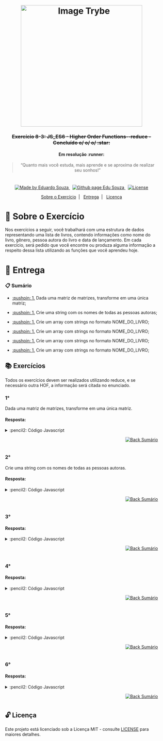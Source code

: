 <h1 align="center">
    <img alt="Image Trybe" src="https://i.ibb.co/d4W2x4g/trybe.png" width="400px" />
</h1>

<h3 align="center">
  <strike>Exercício 8-3: JS_ES6 - Higher Order Functions--reduce - Concluído o/ o/ o/ :star:</strike>
	<h4 align = "center" >Em resolução :runner:</h4>
</h3>

<blockquote align="center">“Quanto mais você estuda, mais aprende e se aproxima de realizar seu sonhos!”</blockquote>

<h1></h1>

<p align="center">

  <a href="https://www.linkedin.com/in/eduardosouzaprogrammer/">
    <img alt="Made by Eduardo Souza" src="https://img.shields.io/badge/made%20by-Edu%20Souza-%23F8952D">
  </a>&nbsp;

 <a href="https://edusouza-programmer.github.io/">
<img alt="Github page Edu Souza " src="https://img.shields.io/badge/Github%20page-Edu_Souza-orange">
</a>&nbsp;

  <a href="LICENSE" >
    <img alt="License" src="https://img.shields.io/badge/license-MIT-%23F8952D">
  </a>

</p>

<p align="center">
  <a href="#rocket-Sobre-o-Exercício">Sobre o Exercício</a>&nbsp;&nbsp;|&nbsp;&nbsp;
  <a href="#postbox-Entrega">Entrega</a>&nbsp;&nbsp;|&nbsp;&nbsp;
  <a href="#unlock-Licença">Licença</a>
</p>

# :rocket: Sobre o Exercício

Nos exercícios a seguir, você trabalhará com uma estrutura de dados representando uma lista de livros, contendo informações como nome do livro, gênero, pessoa autora do livro e data de lançamento.
Em cada exercício, será pedido que você encontre ou produza alguma informação a respeito dessa lista utilizando as funções que você aprendeu hoje.

# :postbox: Entrega

### :clipboard: Sumário

- <p><a href="#1"> :pushpin: 1.</a> Dada uma matriz de matrizes, transforme em uma única matriz;</p>

- <p><a href="#1"> :pushpin: 1.</a> Crie uma string com os nomes de todas as pessoas autoras;</p>

- <p><a href="#1"> :pushpin: 1.</a> Crie um array com strings no formato NOME_DO_LIVRO;</p>

- <p><a href="#1"> :pushpin: 1.</a> Crie um array com strings no formato NOME_DO_LIVRO;</p>

- <p><a href="#1"> :pushpin: 1.</a> Crie um array com strings no formato NOME_DO_LIVRO;</p>

- <p><a href="#1"> :pushpin: 1.</a> Crie um array com strings no formato NOME_DO_LIVRO;</p>

## :books: Exercícios

Todos os exercícios devem ser realizados utilizando reduce, e se necessário outra HOF, a informação será citada no enunciado.

### 1°

Dada uma matriz de matrizes, transforme em uma única matriz.

#### Resposta:

<details>
 <summary> :pencil2: Código Javascript</summary>

```js
const assert = require("assert");

const arrays = [["1", "2", "3"], [true], [4, 5, 6]];

function flatten() {
	return arrays.reduce((acc, curr) => acc.concat(curr), []);
}

assert.deepEqual(flatten(), ["1", "2", "3", true, 4, 5, 6]);
```

</details>

<p align="right">
    <a href="#clipboard-Sumário">
    <img alt="Back Sumário" src="https://img.shields.io/badge/Back-Sum%C3%A1rio-orange">
  </a>
</p>

#

### 2°

Crie uma string com os nomes de todas as pessoas autoras.

#### Resposta:

<details>
 <summary> :pencil2: Código Javascript</summary>

```js

```

</details>

<p align="right">
    <a href="#clipboard-Sumário">
    <img alt="Back Sumário" src="https://img.shields.io/badge/Back-Sum%C3%A1rio-orange">
  </a>
</p>

#

### 3°

#### Resposta:

<details>
 <summary> :pencil2: Código Javascript</summary>

```js

```

</details>

<p align="right">
    <a href="#clipboard-Sumário">
    <img alt="Back Sumário" src="https://img.shields.io/badge/Back-Sum%C3%A1rio-orange">
  </a>
</p>

#

### 4°

#### Resposta:

<details>
 <summary> :pencil2: Código Javascript</summary>

```js

```

</details>

<p align="right">
    <a href="#clipboard-Sumário">
    <img alt="Back Sumário" src="https://img.shields.io/badge/Back-Sum%C3%A1rio-orange">
  </a>
</p>

#

### 5°

#### Resposta:

<details>
 <summary> :pencil2: Código Javascript</summary>

```js

```

</details>

<p align="right">
    <a href="#clipboard-Sumário">
    <img alt="Back Sumário" src="https://img.shields.io/badge/Back-Sum%C3%A1rio-orange">
  </a>
</p>

#

### 6°

#### Resposta:

<details>
 <summary> :pencil2: Código Javascript</summary>

```js

```

</details>

<p align="right">
    <a href="#clipboard-Sumário">
    <img alt="Back Sumário" src="https://img.shields.io/badge/Back-Sum%C3%A1rio-orange">
  </a>
</p>

#

## :unlock: Licença

Este projeto está licenciado sob a Licença MIT - consulte [LICENSE](https://opensource.org/licenses/MIT) para maiores detalhes.
